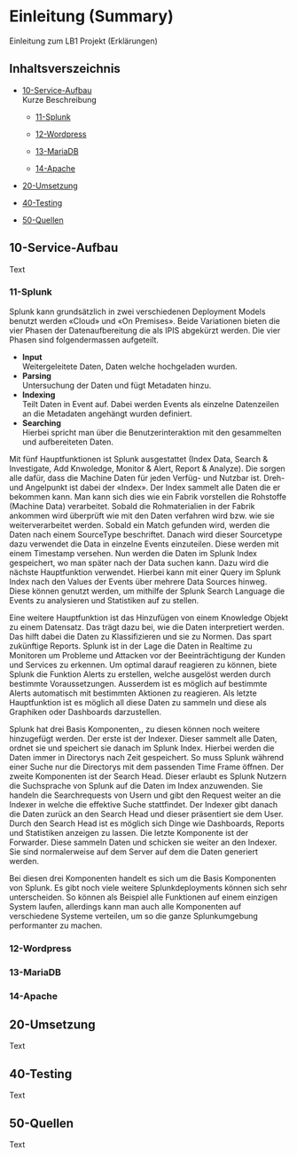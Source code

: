 # Einleitung (Summary)
Einleitung zum LB1 Projekt (Erklärungen)

## Inhaltsverszeichnis
- [10-Service-Aufbau](#10-Service-Aufbau)<br>
Kurze Beschreibung

	- [11-Splunk](#11-Splunk)<br>

	- [12-Wordpress](#12-Wordpress)<br>

	- [13-MariaDB](#13-MariaDB)<br>
    
    - [14-Apache](#14-Apache)<br>

- [20-Umsetzung](#20-Umsetzung)<br>

- [40-Testing](40-Testing)<br>

- [50-Quellen](#50-Quellen)<br>

## 10-Service-Aufbau 
Text

### 11-Splunk
Splunk kann grundsätzlich in zwei verschiedenen Deployment Models benutzt werden «Cloud» und «On
Premises». Beide Variationen bieten die vier Phasen der Datenaufbereitung die als IPIS abgekürzt
werden. Die vier Phasen sind folgendermassen aufgeteilt. 

- **Input**<br>
Weitergeleitete Daten, Daten welche hochgeladen wurden. 
- **Parsing**<br>
Untersuchung der Daten und fügt Metadaten hinzu. 
- **Indexing**<br>
Teilt Daten in Event auf. Dabei werden Events als einzelne Datenzeilen an die
Metadaten angehängt wurden definiert. 
- **Searching**<br>
Hierbei spricht man über die Benutzerinteraktion mit den gesammelten und aufbereiteten
Daten. 

Mit fünf Hauptfunktionen ist Splunk ausgestattet (Index Data, Search & Investigate, Add Knwoledge,
Monitor & Alert, Report & Analyze). Die sorgen alle dafür, dass die Machine Daten für jeden Verfüg- und
Nutzbar ist. Dreh- und Angelpunkt ist dabei der «Index». Der Index sammelt alle Daten die er bekommen
kann. Man kann sich dies wie ein Fabrik vorstellen die Rohstoffe (Machine Data) verarbeitet. Sobald die
Rohmaterialien in der Fabrik ankommen wird überprüft wie mit den Daten verfahren wird bzw. wie sie
weiterverarbeitet werden. Sobald ein Match gefunden wird, werden die Daten nach einem SourceType
beschriftet. Danach wird dieser Sourcetype dazu verwendet die Data in einzelne Events einzuteilen.
Diese werden mit einem Timestamp versehen. Nun werden die Daten im Splunk Index gespeichert, wo
man später nach der Data suchen kann. Dazu wird die nächste Hauptfunktion verwendet. Hierbei kann
mit einer Query im Splunk Index nach den Values der Events über mehrere Data Sources hinweg. Diese
können genutzt werden, um mithilfe der Splunk Search Language die Events zu analysieren und
Statistiken auf zu stellen.

Eine weitere Hauptfunktion ist das Hinzufügen von einem Knowledge Objekt zu einem Datensatz. Das
trägt dazu bei, wie die Daten interpretiert werden. Das hilft dabei die Daten zu Klassifizieren und sie zu
Normen. Das spart zukünftige Reports.
Splunk ist in der Lage die Daten in Realtime zu Monitoren um Probleme und Attacken vor der
Beeinträchtigung der Kunden und Services zu erkennen. Um optimal darauf reagieren zu können, biete
Splunk die Funktion Alerts zu erstellen, welche ausgelöst werden durch bestimmte Voraussetzungen.
Ausserdem ist es möglich auf bestimmte Alerts automatisch mit bestimmten Aktionen zu reagieren.
Als letzte Hauptfunktion ist es möglich all diese Daten zu sammeln und diese als Graphiken oder
Dashboards darzustellen.

Splunk hat drei Basis Komponenten,, zu diesen können noch weitere hinzugefügt werden. Der erste ist
der Indexer. Dieser sammelt alle Daten, ordnet sie und speichert sie danach im Splunk Index. Hierbei
werden die Daten immer in Directorys nach Zeit gespeichert. So muss Splunk während einer Suche nur
die Directorys mit dem passenden Time Frame öffnen. Der zweite Komponenten ist der Search Head.
Dieser erlaubt es Splunk Nutzern die Suchsprache von Splunk auf die Daten im Index anzuwenden. Sie
handeln die Searchrequests von Usern und gibt den Request weiter an die Indexer in welche die effektive
Suche stattfindet. Der Indexer gibt danach die Daten zurück an den Search Head und dieser präsentiert
sie dem User. Durch den Search Head ist es möglich sich Dinge wie Dashboards, Reports und
Statistiken anzeigen zu lassen. Die letzte Komponente ist der Forwarder. Diese sammeln Daten und
schicken sie weiter an den Indexer. Sie sind normalerweise auf dem Server auf dem die Daten generiert
werden. 

Bei diesen drei Komponenten handelt es sich um die Basis Komponenten von Splunk. Es gibt noch viele
weitere Splunkdeployments können sich sehr unterscheiden. So können als Beispiel alle Funktionen auf einem
einzigen System laufen, allerdings kann man auch alle Komponenten auf verschiedene Systeme
verteilen, um so die ganze Splunkumgebung performanter zu machen.

### 12-Wordpress


### 13-MariaDB

### 14-Apache

## 20-Umsetzung
Text

## 40-Testing
Text

## 50-Quellen
Text